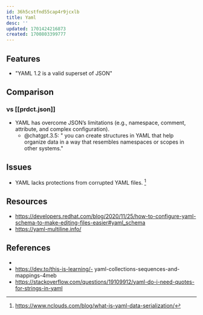 ```yaml
---
id: 36h5cstfnd55cap4r9jcxlb
title: Yaml
desc: ''
updated: 1701424216873
created: 1700803399777
---
```


## Features

- "YAML 1.2 is a valid superset of JSON"

## Comparison

### vs [[prdct.json]]

- YAML has overcome JSON’s limitations (e.g., namespace, comment, attribute, and complex configuration).
  - @chatgpt.3.5: " you can create structures in YAML that help organize data in a way that resembles namespaces or scopes in other systems."

## Issues

- YAML lacks protections from corrupted YAML files. [^1]

## Resources

- https://developers.redhat.com/blog/2020/11/25/how-to-configure-yaml-schema-to-make-editing-files-easier#yaml_schema
- https://yaml-multiline.info/


## References

- [^1]: https://www.nclouds.com/blog/what-is-yaml-data-serialization/
- https://dev.to/this-is-learning/- yaml-collections-sequences-and-mappings-4meb
- https://stackoverflow.com/questions/19109912/yaml-do-i-need-quotes-for-strings-in-yaml